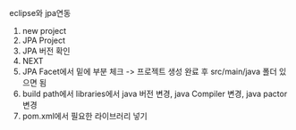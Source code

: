 
eclipse와 jpa연동

1. new project
2. JPA Project
3. JPA 버전 확인
4. NEXT
5. JPA Facet에서 밑에 부분 체크 -> 프로젝트 생성 완료 후 src/main/java 폴더 있으면 됨 
6. build path에서 libraries에서 java 버전 변경, java Compiler 변경, java pactor 변경
7. pom.xml에서 필요한 라이브러리 넣기
